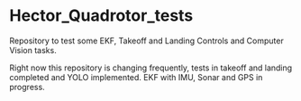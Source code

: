 # Hector_Quadrotor_tests
Repository to test some EKF, Takeoff and Landing Controls and Computer Vision tasks.


Right now this repository is changing frequently, tests in takeoff and landing completed and YOLO implemented.
EKF with IMU, Sonar and GPS in progress.
